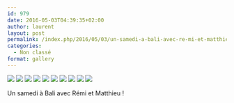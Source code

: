 ```yaml
---
id: 979
date: 2016-05-03T04:39:35+02:00
author: laurent
layout: post
permalink: /index.php/2016/05/03/un-samedi-a-bali-avec-re-mi-et-matthieu/
categories:
  - Non classé
format: gallery
---
```

<img src="/images/2016/05/tumblr_o6l3m6YGEc1uuvt0bo1_1280.jpg" />
<img src="/images/2016/05/tumblr_o6l3m6YGEc1uuvt0bo2_1280.jpg" />
<img src="/images/2016/05/tumblr_o6l3m6YGEc1uuvt0bo3_1280.jpg" />
<img src="/images/2016/05/tumblr_o6l3m6YGEc1uuvt0bo4_1280.jpg" />
<img src="/images/2016/05/tumblr_o6l3m6YGEc1uuvt0bo5_1280.jpg" />
<img src="/images/2016/05/tumblr_o6l3m6YGEc1uuvt0bo6_1280.jpg" />
<img src="/images/2016/05/tumblr_o6l3m6YGEc1uuvt0bo7_1280.jpg" />
<img src="/images/2016/05/tumblr_o6l3m6YGEc1uuvt0bo8_1280.jpg" />
<img src="/images/2016/05/tumblr_o6l3m6YGEc1uuvt0bo9_1280.jpg" />
<img src="/images/2016/05/tumblr_o6l3m6YGEc1uuvt0bo10_1280.jpg" />

Un samedi à Bali avec Rémi et Matthieu !